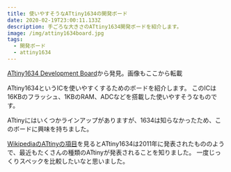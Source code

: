 ```yaml
---
title: 使いやすそうなATtiny1634の開発ボード
date: 2020-02-19T23:00:11.133Z
description: 手ごろな大きさのATtiny1634開発ボードを紹介します。
image: /img/attiny1634board.jpg
tags:
  - 開発ボード
  - attiny1634
---
```

[ATtiny1634 Development Board](https://www.tindie.com/products/leonerd/attiny1634-development-board/)から発見。画像もここから転載

ATtiny1634というICを使いやすくするためのボードを紹介します。
このICは16KBのフラッシュ、1KBのRAM、ADCなどを搭載した使いやすそうなものです。

ATtinyにはいくつかラインアップがありますが、1634は知らなかったため、このボードに興味を持ちました。

[WikipediaのATtinyの項目](https://en.wikipedia.org/wiki/ATtiny_microcontroller_comparison_chart#Timeline)を見るとATtiny1634は2011年に発表されたもののようで、最近もたくさんの種類のATtinyが発表されることを知りました。
一度じっくりスペックを比較したいなと思いました。
